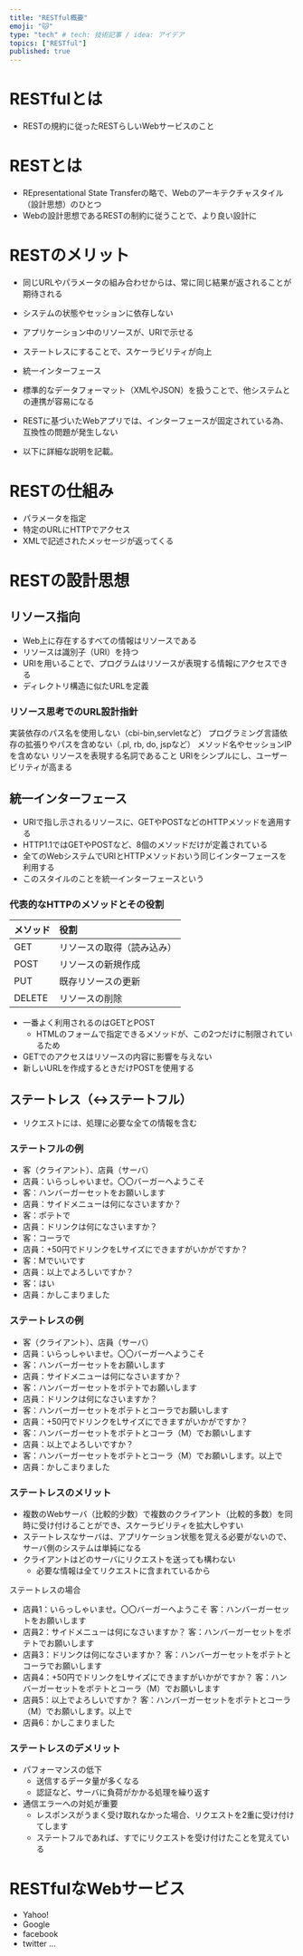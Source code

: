 ```yaml
---
title: "RESTful概要"
emoji: "🐱"
type: "tech" # tech: 技術記事 / idea: アイデア
topics: ["RESTful"]
published: true
---
```


# RESTfulとは
- RESTの規約に従ったRESTらしいWebサービスのこと

# RESTとは
- REpresentational State Transferの略で、Webのアーキテクチャスタイル（設計思想）のひとつ
- Webの設計思想であるRESTの制約に従うことで、より良い設計に

# RESTのメリット
- 同じURLやパラメータの組み合わせからは、常に同じ結果が返されることが期待される
- システムの状態やセッションに依存しない
- アプリケーション中のリソースが、URIで示せる
- ステートレスにすることで、スケーラビリティが向上
- 統一インターフェース
- 標準的なデータフォーマット（XMLやJSON）を扱うことで、他システムとの連携が容易になる
- RESTに基づいたWebアプリでは、インターフェースが固定されている為、互換性の問題が発生しない

- 以下に詳細な説明を記載。

# RESTの仕組み
- パラメータを指定
- 特定のURLにHTTPでアクセス
- XMLで記述されたメッセージが返ってくる

# RESTの設計思想
## リソース指向
- Web上に存在するすべての情報はリソースである
- リソースは識別子（URI）を持つ
- URIを用いることで、プログラムはリソースが表現する情報にアクセスできる
- ディレクトリ構造に似たURLを定義

### リソース思考でのURL設計指針
実装依存のパス名を使用しない（cbi-bin,servletなど）
プログラミング言語依存の拡張りやパスを含めない（.pl, rb, do, jspなど）
メソッド名やセッションIPを含めない
リソースを表現する名詞であること
URIをシンプルにし、ユーザービリティが高まる

## 統一インターフェース
- URIで指し示されるリソースに、GETやPOSTなどのHTTPメソッドを適用する
- HTTP1.1ではGETやPOSTなど、8個のメソッドだけが定義されている
- 全てのWebシステムでURIとHTTPメソッドおいう同じインターフェースを利用する
- このスタイルのことを統一インターフェースという

### 代表的なHTTPのメソッドとその役割
| メソッド | 役割 | 
| :--- | :--- | 
| GET | リソースの取得（読み込み） | 
| POST |リソースの新規作成  |
| PUT |既存リソースの更新  |
| DELETE |リソースの削除  |
- 一番よく利用されるのはGETとPOST
    - HTMLのフォームで指定できるメソッドが、この2つだけに制限されているため
- GETでのアクセスはリソースの内容に影響を与えない
- 新しいURLを作成するときだけPOSTを使用する

## ステートレス（↔ステートフル）
- リクエストには、処理に必要な全ての情報を含む

### ステートフルの例
- 客（クライアント）、店員（サーバ）
- 店員：いらっしゃいませ。〇〇バーガーへようこそ
- 客：ハンバーガーセットをお願いします
- 店員：サイドメニューは何になさいますか？
- 客：ポテトで
- 店員：ドリンクは何になさいますか？
- 客：コーラで
- 店員：+50円でドリンクをLサイズにできますがいかがですか？
- 客：Mでいいです
- 店員：以上でよろしいですか？
- 客：はい
- 店員：かしこまりました

### ステートレスの例
- 客（クライアント）、店員（サーバ）
- 店員：いらっしゃいませ。〇〇バーガーへようこそ
- 客：ハンバーガーセットをお願いします
- 店員：サイドメニューは何になさいますか？
- 客：ハンバーガーセットをポテトでお願いします
- 店員：ドリンクは何になさいますか？
- 客：ハンバーガーセットをポテトとコーラでお願いします
- 店員：+50円でドリンクをLサイズにできますがいかがですか？
- 客：ハンバーガーセットをポテトとコーラ（M）でお願いします
- 店員：以上でよろしいですか？
- 客：ハンバーガーセットをポテトとコーラ（M）でお願いします。以上で
- 店員：かしこまりました

### ステートレスのメリット
- 複数のWebサーバ（比較的少数）で複数のクライアント（比較的多数）を同時に受け付けることができ、スケーラビリティを拡大しやすい
- ステートレスなサーバは、アプリケーション状態を覚える必要がないので、サーバ側のシステムは単純になる
- クライアントはどのサーバにリクエストを送っても構わない
    - 必要な情報は全てリクエストに含まれているから

ステートレスの場合
- 店員1：いらっしゃいませ。〇〇バーガーへようこそ
客：ハンバーガーセットをお願いします
- 店員2：サイドメニューは何になさいますか？
客：ハンバーガーセットをポテトでお願いします
- 店員3：ドリンクは何になさいますか？
客：ハンバーガーセットをポテトとコーラでお願いします
- 店員4：+50円でドリンクをLサイズにできますがいかがですか？
客：ハンバーガーセットをポテトとコーラ（M）でお願いします
- 店員5：以上でよろしいですか？
客：ハンバーガーセットをポテトとコーラ（M）でお願いします。以上で
- 店員6：かしこまりました

### ステートレスのデメリット
- パフォーマンスの低下
    - 送信するデータ量が多くなる
    - 認証など、サーバに負荷がかかる処理を繰り返す
- 通信エラーへの対処が重要
    - レスポンスがうまく受け取れなかった場合、リクエストを2重に受け付けてします
    - ステートフルであれば、すでにリクエストを受け付けたことを覚えている

# RESTfulなWebサービス
- Yahoo!
- Google
- facebook
- twitter
...

